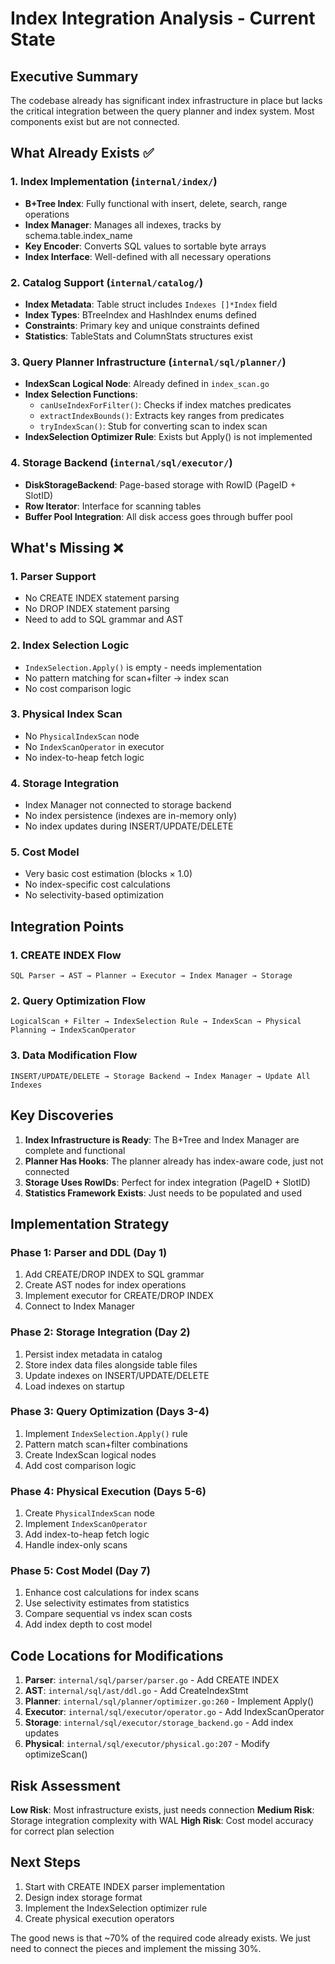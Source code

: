 # Index Integration Analysis - Current State

## Executive Summary

The codebase already has significant index infrastructure in place but lacks the critical integration between the query planner and index system. Most components exist but are not connected.

## What Already Exists ✅

### 1. Index Implementation (`internal/index/`)
- **B+Tree Index**: Fully functional with insert, delete, search, range operations
- **Index Manager**: Manages all indexes, tracks by schema.table.index_name
- **Key Encoder**: Converts SQL values to sortable byte arrays
- **Index Interface**: Well-defined with all necessary operations

### 2. Catalog Support (`internal/catalog/`)
- **Index Metadata**: Table struct includes `Indexes []*Index` field
- **Index Types**: BTreeIndex and HashIndex enums defined
- **Constraints**: Primary key and unique constraints defined
- **Statistics**: TableStats and ColumnStats structures exist

### 3. Query Planner Infrastructure (`internal/sql/planner/`)
- **IndexScan Logical Node**: Already defined in `index_scan.go`
- **Index Selection Functions**:
  - `canUseIndexForFilter()`: Checks if index matches predicates
  - `extractIndexBounds()`: Extracts key ranges from predicates
  - `tryIndexScan()`: Stub for converting scan to index scan
- **IndexSelection Optimizer Rule**: Exists but Apply() is not implemented

### 4. Storage Backend (`internal/sql/executor/`)
- **DiskStorageBackend**: Page-based storage with RowID (PageID + SlotID)
- **Row Iterator**: Interface for scanning tables
- **Buffer Pool Integration**: All disk access goes through buffer pool

## What's Missing ❌

### 1. Parser Support
- No CREATE INDEX statement parsing
- No DROP INDEX statement parsing
- Need to add to SQL grammar and AST

### 2. Index Selection Logic
- `IndexSelection.Apply()` is empty - needs implementation
- No pattern matching for scan+filter → index scan
- No cost comparison logic

### 3. Physical Index Scan
- No `PhysicalIndexScan` node
- No `IndexScanOperator` in executor
- No index-to-heap fetch logic

### 4. Storage Integration
- Index Manager not connected to storage backend
- No index persistence (indexes are in-memory only)
- No index updates during INSERT/UPDATE/DELETE

### 5. Cost Model
- Very basic cost estimation (blocks × 1.0)
- No index-specific cost calculations
- No selectivity-based optimization

## Integration Points

### 1. CREATE INDEX Flow
```
SQL Parser → AST → Planner → Executor → Index Manager → Storage
```

### 2. Query Optimization Flow
```
LogicalScan + Filter → IndexSelection Rule → IndexScan → Physical Planning → IndexScanOperator
```

### 3. Data Modification Flow
```
INSERT/UPDATE/DELETE → Storage Backend → Index Manager → Update All Indexes
```

## Key Discoveries

1. **Index Infrastructure is Ready**: The B+Tree and Index Manager are complete and functional
2. **Planner Has Hooks**: The planner already has index-aware code, just not connected
3. **Storage Uses RowIDs**: Perfect for index integration (PageID + SlotID)
4. **Statistics Framework Exists**: Just needs to be populated and used

## Implementation Strategy

### Phase 1: Parser and DDL (Day 1)
1. Add CREATE/DROP INDEX to SQL grammar
2. Create AST nodes for index operations
3. Implement executor for CREATE/DROP INDEX
4. Connect to Index Manager

### Phase 2: Storage Integration (Day 2)
1. Persist index metadata in catalog
2. Store index data files alongside table files
3. Update indexes on INSERT/UPDATE/DELETE
4. Load indexes on startup

### Phase 3: Query Optimization (Days 3-4)
1. Implement `IndexSelection.Apply()` rule
2. Pattern match scan+filter combinations
3. Create IndexScan logical nodes
4. Add cost comparison logic

### Phase 4: Physical Execution (Days 5-6)
1. Create `PhysicalIndexScan` node
2. Implement `IndexScanOperator`
3. Add index-to-heap fetch logic
4. Handle index-only scans

### Phase 5: Cost Model (Day 7)
1. Enhance cost calculations for index scans
2. Use selectivity estimates from statistics
3. Compare sequential vs index scan costs
4. Add index depth to cost model

## Code Locations for Modifications

1. **Parser**: `internal/sql/parser/parser.go` - Add CREATE INDEX
2. **AST**: `internal/sql/ast/ddl.go` - Add CreateIndexStmt
3. **Planner**: `internal/sql/planner/optimizer.go:260` - Implement Apply()
4. **Executor**: `internal/sql/executor/operator.go` - Add IndexScanOperator
5. **Storage**: `internal/sql/executor/storage_backend.go` - Add index updates
6. **Physical**: `internal/sql/executor/physical.go:207` - Modify optimizeScan()

## Risk Assessment

**Low Risk**: Most infrastructure exists, just needs connection
**Medium Risk**: Storage integration complexity with WAL
**High Risk**: Cost model accuracy for correct plan selection

## Next Steps

1. Start with CREATE INDEX parser implementation
2. Design index storage format
3. Implement the IndexSelection optimizer rule
4. Create physical execution operators

The good news is that ~70% of the required code already exists. We just need to connect the pieces and implement the missing 30%.